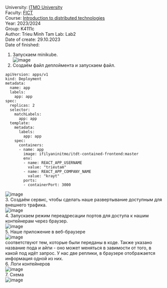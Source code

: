 University: [ITMO University](https://itmo.ru/ru/)  
Faculty: [FICT](https://fict.itmo.ru)  
Course: [Introduction to distributed technologies](https://github.com/itmo-ict-faculty/introduction-to-distributed-technologies)  
Year: 2023/2024  
Group: K4111c  
Author: Trieu Minh Tam
Lab: Lab2  
Date of create: 29.10.2023  
Date of finished:

1. Запускаем minikube. <br>
![image](https://github.com/Mrtrieu69/2023_2024-introduction_to_distributed_technologies-k4111c-trieu_t_m/assets/87965299/b5a976fa-dbc1-44b7-89df-2bab06d0e0aa)<br>
2. Создаём файл деплоймента и запускаем файл. <br>
```
apiVersion: apps/v1
kind: Deployment
metadata:
  name: app
  labels:
    app: app
spec:
  replicas: 2
  selector:
    matchLabels:
      app: app
  template:
    metadata:
      labels:
        app: app
    spec:
      containers:
      - name: app
        image: ifilyaninitmo/itdt-contained-frontend:master
        env:
        - name: REACT_APP_USERNAME
          value: "trieutam"
        - name: REACT_APP_COMPANY_NAME
          value: "krayt"
        ports:
        - containerPort: 3000
```
![image](https://github.com/Mrtrieu69/2023_2024-introduction_to_distributed_technologies-k4111c-trieu_t_m/assets/87965299/c07a025b-09db-4116-a45d-1db733a51b8e)<br>
3. Создаём сервис, чтобы сделать наше развертывание доступным для внешнего трафика.<br>
![image](https://github.com/Mrtrieu69/2023_2024-introduction_to_distributed_technologies-k4111c-trieu_t_m/assets/87965299/efda899d-77dc-4618-aa32-4f6e660bc3ef)<br>
4. Запускаем режим переадресации портов для доступа к нашим контейнерам через браузер. <br>
![image](https://github.com/Mrtrieu69/2023_2024-introduction_to_distributed_technologies-k4111c-trieu_t_m/assets/87965299/2d881297-22c8-4858-93d3-73d32f93b434)<br>
5. Наше приложение в веб-браузере<br>
![image](https://github.com/Mrtrieu69/2023_2024-introduction_to_distributed_technologies-k4111c-trieu_t_m/assets/87965299/e180498f-b8cf-4566-9cfd-bbbe7181ae10)<br>
соответствуют тем, которые были переданы в коде. Также указано название пода и айпи - оно может меняться в завимости от того, в какой под идёт запрос. У нас две реплики, в браузере отображается информация одной из них.<br>
6. Логи контейнеров<br>
![image](https://github.com/Mrtrieu69/2023_2024-introduction_to_distributed_technologies-k4111c-trieu_t_m/assets/87965299/1a9c57d1-4cc0-432f-9b6a-8a5f20268e63)<br>
7. Схема<br>
![image](https://github.com/Mrtrieu69/2023_2024-introduction_to_distributed_technologies-k4111c-trieu_t_m/assets/87965299/9b81d124-a597-4220-a4d3-63632c3f193b)

